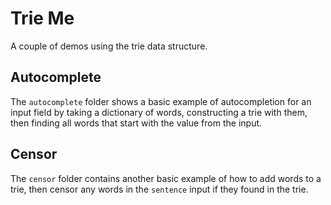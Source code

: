# Trie Me

A couple of demos using the trie data structure.

## Autocomplete

The `autocomplete` folder shows a basic example of autocompletion for an input field by taking a dictionary of words, constructing a trie with them, then finding all words that start with the value from the input.

## Censor

The `censor` folder contains another basic example of how to add words to a trie, then censor any words in the `sentence` input if they found in the trie.
